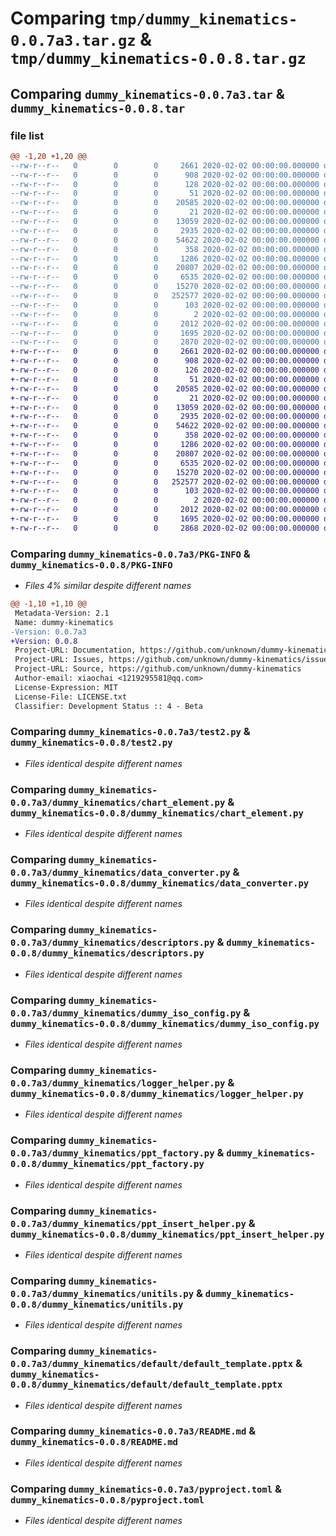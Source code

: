 # Comparing `tmp/dummy_kinematics-0.0.7a3.tar.gz` & `tmp/dummy_kinematics-0.0.8.tar.gz`

## Comparing `dummy_kinematics-0.0.7a3.tar` & `dummy_kinematics-0.0.8.tar`

### file list

```diff
@@ -1,20 +1,20 @@
--rw-r--r--   0        0        0     2661 2020-02-02 00:00:00.000000 dummy_kinematics-0.0.7a3/PKG-INFO
--rw-r--r--   0        0        0      908 2020-02-02 00:00:00.000000 dummy_kinematics-0.0.7a3/test2.py
--rw-r--r--   0        0        0      128 2020-02-02 00:00:00.000000 dummy_kinematics-0.0.7a3/dummy_kinematics/__about__.py
--rw-r--r--   0        0        0       51 2020-02-02 00:00:00.000000 dummy_kinematics-0.0.7a3/dummy_kinematics/__init__.py
--rw-r--r--   0        0        0    20585 2020-02-02 00:00:00.000000 dummy_kinematics-0.0.7a3/dummy_kinematics/chart_element.py
--rw-r--r--   0        0        0       21 2020-02-02 00:00:00.000000 dummy_kinematics-0.0.7a3/dummy_kinematics/config.py
--rw-r--r--   0        0        0    13059 2020-02-02 00:00:00.000000 dummy_kinematics-0.0.7a3/dummy_kinematics/data_converter.py
--rw-r--r--   0        0        0     2935 2020-02-02 00:00:00.000000 dummy_kinematics-0.0.7a3/dummy_kinematics/descriptors.py
--rw-r--r--   0        0        0    54622 2020-02-02 00:00:00.000000 dummy_kinematics-0.0.7a3/dummy_kinematics/dummy_iso_config.py
--rw-r--r--   0        0        0      358 2020-02-02 00:00:00.000000 dummy_kinematics-0.0.7a3/dummy_kinematics/json_file_helper.py
--rw-r--r--   0        0        0     1286 2020-02-02 00:00:00.000000 dummy_kinematics-0.0.7a3/dummy_kinematics/logger_helper.py
--rw-r--r--   0        0        0    20807 2020-02-02 00:00:00.000000 dummy_kinematics-0.0.7a3/dummy_kinematics/ppt_factory.py
--rw-r--r--   0        0        0     6535 2020-02-02 00:00:00.000000 dummy_kinematics-0.0.7a3/dummy_kinematics/ppt_insert_helper.py
--rw-r--r--   0        0        0    15270 2020-02-02 00:00:00.000000 dummy_kinematics-0.0.7a3/dummy_kinematics/unitils.py
--rw-r--r--   0        0        0   252577 2020-02-02 00:00:00.000000 dummy_kinematics-0.0.7a3/dummy_kinematics/default/default_template.pptx
--rw-r--r--   0        0        0      103 2020-02-02 00:00:00.000000 dummy_kinematics-0.0.7a3/tests/__init__.py
--rw-r--r--   0        0        0        2 2020-02-02 00:00:00.000000 dummy_kinematics-0.0.7a3/LICENSE.txt
--rw-r--r--   0        0        0     2012 2020-02-02 00:00:00.000000 dummy_kinematics-0.0.7a3/README.md
--rw-r--r--   0        0        0     1695 2020-02-02 00:00:00.000000 dummy_kinematics-0.0.7a3/pyproject.toml
--rw-r--r--   0        0        0     2870 2020-02-02 00:00:00.000000 dummy_kinematics-0.0.7a3/PKG-INFO
+-rw-r--r--   0        0        0     2661 2020-02-02 00:00:00.000000 dummy_kinematics-0.0.8/PKG-INFO
+-rw-r--r--   0        0        0      908 2020-02-02 00:00:00.000000 dummy_kinematics-0.0.8/test2.py
+-rw-r--r--   0        0        0      126 2020-02-02 00:00:00.000000 dummy_kinematics-0.0.8/dummy_kinematics/__about__.py
+-rw-r--r--   0        0        0       51 2020-02-02 00:00:00.000000 dummy_kinematics-0.0.8/dummy_kinematics/__init__.py
+-rw-r--r--   0        0        0    20585 2020-02-02 00:00:00.000000 dummy_kinematics-0.0.8/dummy_kinematics/chart_element.py
+-rw-r--r--   0        0        0       21 2020-02-02 00:00:00.000000 dummy_kinematics-0.0.8/dummy_kinematics/config.py
+-rw-r--r--   0        0        0    13059 2020-02-02 00:00:00.000000 dummy_kinematics-0.0.8/dummy_kinematics/data_converter.py
+-rw-r--r--   0        0        0     2935 2020-02-02 00:00:00.000000 dummy_kinematics-0.0.8/dummy_kinematics/descriptors.py
+-rw-r--r--   0        0        0    54622 2020-02-02 00:00:00.000000 dummy_kinematics-0.0.8/dummy_kinematics/dummy_iso_config.py
+-rw-r--r--   0        0        0      358 2020-02-02 00:00:00.000000 dummy_kinematics-0.0.8/dummy_kinematics/json_file_helper.py
+-rw-r--r--   0        0        0     1286 2020-02-02 00:00:00.000000 dummy_kinematics-0.0.8/dummy_kinematics/logger_helper.py
+-rw-r--r--   0        0        0    20807 2020-02-02 00:00:00.000000 dummy_kinematics-0.0.8/dummy_kinematics/ppt_factory.py
+-rw-r--r--   0        0        0     6535 2020-02-02 00:00:00.000000 dummy_kinematics-0.0.8/dummy_kinematics/ppt_insert_helper.py
+-rw-r--r--   0        0        0    15270 2020-02-02 00:00:00.000000 dummy_kinematics-0.0.8/dummy_kinematics/unitils.py
+-rw-r--r--   0        0        0   252577 2020-02-02 00:00:00.000000 dummy_kinematics-0.0.8/dummy_kinematics/default/default_template.pptx
+-rw-r--r--   0        0        0      103 2020-02-02 00:00:00.000000 dummy_kinematics-0.0.8/tests/__init__.py
+-rw-r--r--   0        0        0        2 2020-02-02 00:00:00.000000 dummy_kinematics-0.0.8/LICENSE.txt
+-rw-r--r--   0        0        0     2012 2020-02-02 00:00:00.000000 dummy_kinematics-0.0.8/README.md
+-rw-r--r--   0        0        0     1695 2020-02-02 00:00:00.000000 dummy_kinematics-0.0.8/pyproject.toml
+-rw-r--r--   0        0        0     2868 2020-02-02 00:00:00.000000 dummy_kinematics-0.0.8/PKG-INFO
```

### Comparing `dummy_kinematics-0.0.7a3/PKG-INFO` & `dummy_kinematics-0.0.8/PKG-INFO`

 * *Files 4% similar despite different names*

```diff
@@ -1,10 +1,10 @@
 Metadata-Version: 2.1
 Name: dummy-kinematics
-Version: 0.0.7a3
+Version: 0.0.8
 Project-URL: Documentation, https://github.com/unknown/dummy-kinematics#readme
 Project-URL: Issues, https://github.com/unknown/dummy-kinematics/issues
 Project-URL: Source, https://github.com/unknown/dummy-kinematics
 Author-email: xiaochai <1219295581@qq.com>
 License-Expression: MIT
 License-File: LICENSE.txt
 Classifier: Development Status :: 4 - Beta
```

### Comparing `dummy_kinematics-0.0.7a3/test2.py` & `dummy_kinematics-0.0.8/test2.py`

 * *Files identical despite different names*

### Comparing `dummy_kinematics-0.0.7a3/dummy_kinematics/chart_element.py` & `dummy_kinematics-0.0.8/dummy_kinematics/chart_element.py`

 * *Files identical despite different names*

### Comparing `dummy_kinematics-0.0.7a3/dummy_kinematics/data_converter.py` & `dummy_kinematics-0.0.8/dummy_kinematics/data_converter.py`

 * *Files identical despite different names*

### Comparing `dummy_kinematics-0.0.7a3/dummy_kinematics/descriptors.py` & `dummy_kinematics-0.0.8/dummy_kinematics/descriptors.py`

 * *Files identical despite different names*

### Comparing `dummy_kinematics-0.0.7a3/dummy_kinematics/dummy_iso_config.py` & `dummy_kinematics-0.0.8/dummy_kinematics/dummy_iso_config.py`

 * *Files identical despite different names*

### Comparing `dummy_kinematics-0.0.7a3/dummy_kinematics/logger_helper.py` & `dummy_kinematics-0.0.8/dummy_kinematics/logger_helper.py`

 * *Files identical despite different names*

### Comparing `dummy_kinematics-0.0.7a3/dummy_kinematics/ppt_factory.py` & `dummy_kinematics-0.0.8/dummy_kinematics/ppt_factory.py`

 * *Files identical despite different names*

### Comparing `dummy_kinematics-0.0.7a3/dummy_kinematics/ppt_insert_helper.py` & `dummy_kinematics-0.0.8/dummy_kinematics/ppt_insert_helper.py`

 * *Files identical despite different names*

### Comparing `dummy_kinematics-0.0.7a3/dummy_kinematics/unitils.py` & `dummy_kinematics-0.0.8/dummy_kinematics/unitils.py`

 * *Files identical despite different names*

### Comparing `dummy_kinematics-0.0.7a3/dummy_kinematics/default/default_template.pptx` & `dummy_kinematics-0.0.8/dummy_kinematics/default/default_template.pptx`

 * *Files identical despite different names*

### Comparing `dummy_kinematics-0.0.7a3/README.md` & `dummy_kinematics-0.0.8/README.md`

 * *Files identical despite different names*

### Comparing `dummy_kinematics-0.0.7a3/pyproject.toml` & `dummy_kinematics-0.0.8/pyproject.toml`

 * *Files identical despite different names*

